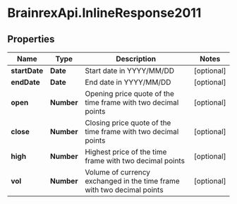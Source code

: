 # BrainrexApi.InlineResponse2011

## Properties
Name | Type | Description | Notes
------------ | ------------- | ------------- | -------------
**startDate** | **Date** | Start date in YYYY/MM/DD | [optional] 
**endDate** | **Date** | End date in YYYY/MM/DD | [optional] 
**open** | **Number** | Opening price quote of the time frame with two decimal points | [optional] 
**close** | **Number** | Closing price quote of the time frame with two decimal points | [optional] 
**high** | **Number** | Highest price of the time frame with two decimal points | [optional] 
**vol** | **Number** | Volume of currency exchanged in the time frame with two decimal points | [optional] 



